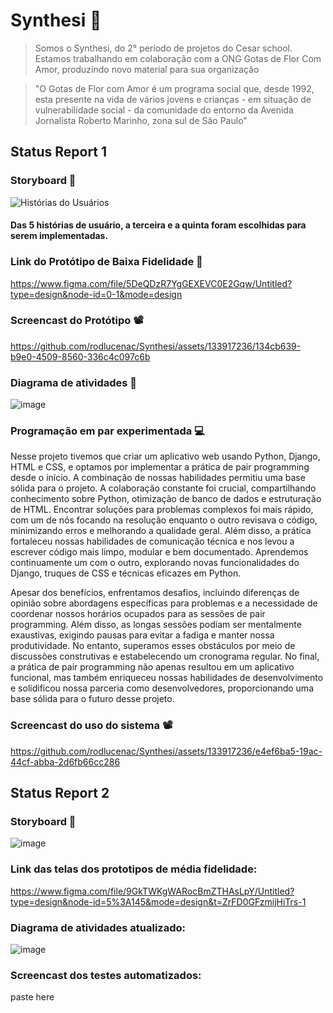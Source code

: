 # Synthesi 🌱

> Somos o Synthesi, do 2° período de projetos do Cesar school. Estamos trabalhando em colaboração com a ONG Gotas de Flor Com Amor, produzindo novo material para sua organização 

> "O Gotas de Flor com Amor é um programa social que, desde 1992, esta presente na vida de vários jovens e crianças - em situação de vulnerabilidade social - da comunidade do entorno da Avenida Jornalista Roberto Marinho, zona sul de São Paulo"

## Status Report 1

### Storyboard 📝

![Histórias do Usuários](https://github.com/rodlucenac/Synthesi/assets/133917236/e021da31-16a6-4bc5-8eac-8aff47821def)

#### Das 5 histórias de usuário, a terceira e a quinta foram escolhidas para serem implementadas.

### Link do Protótipo de Baixa Fidelidade 🔗

https://www.figma.com/file/5DeQDzR7YgGEXEVC0E2Gqw/Untitled?type=design&node-id=0-1&mode=design

### Screencast do Protótipo 📽️



https://github.com/rodlucenac/Synthesi/assets/133917236/134cb639-b9e0-4509-8560-336c4c097c6b



### Diagrama de atividades 🔀

![image](https://github.com/rodlucenac/Synthesi/assets/133917236/7465ecbe-ee7a-4909-9154-c15887705553)

### Programação em par experimentada 💻

Nesse projeto tivemos que criar um aplicativo web usando Python, Django, HTML e CSS, e optamos por implementar a prática de pair programming desde o início. A combinação de nossas habilidades permitiu uma base sólida para o projeto. A colaboração constante foi crucial, compartilhando conhecimento sobre Python, otimização de banco de dados e estruturação de HTML. Encontrar soluções para problemas complexos foi mais rápido, com um de nós focando na resolução enquanto o outro revisava o código, minimizando erros e melhorando a qualidade geral. Além disso, a prática fortaleceu nossas habilidades de comunicação técnica e nos levou a escrever código mais limpo, modular e bem documentado. Aprendemos continuamente um com o outro, explorando novas funcionalidades do Django, truques de CSS e técnicas eficazes em Python.

Apesar dos benefícios, enfrentamos desafios, incluindo diferenças de opinião sobre abordagens específicas para problemas e a necessidade de coordenar nossos horários ocupados para as sessões de pair programming. Além disso, as longas sessões podiam ser mentalmente exaustivas, exigindo pausas para evitar a fadiga e manter nossa produtividade. No entanto, superamos esses obstáculos por meio de discussões construtivas e estabelecendo um cronograma regular. No final, a prática de pair programming não apenas resultou em um aplicativo funcional, mas também enriqueceu nossas habilidades de desenvolvimento e solidificou nossa parceria como desenvolvedores, proporcionando uma base sólida para o futuro desse projeto.

### Screencast do uso do sistema 📽️



https://github.com/rodlucenac/Synthesi/assets/133917236/e4ef6ba5-19ac-44cf-abba-2d6fb66cc286


## Status Report 2 

### Storyboard 📝

![image](https://github.com/rodlucenac/Synthesi/assets/129711995/965a2059-af13-49de-b9f8-f1f37e8382e8)


### Link das telas dos prototipos de média fidelidade: 

https://www.figma.com/file/9GkTWKgWARocBmZTHAsLpY/Untitled?type=design&node-id=5%3A145&mode=design&t=ZrFD0GFzmijHiTrs-1

### Diagrama de atividades atualizado:

![image](https://github.com/rodlucenac/Synthesi/assets/133917236/c2955831-9153-4943-96f0-1b835e3d1520)


### Screencast dos testes automatizados:

paste here
